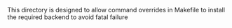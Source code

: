 This directory is designed to allow command overrides in Makefile to install the required backend to avoid fatal failure